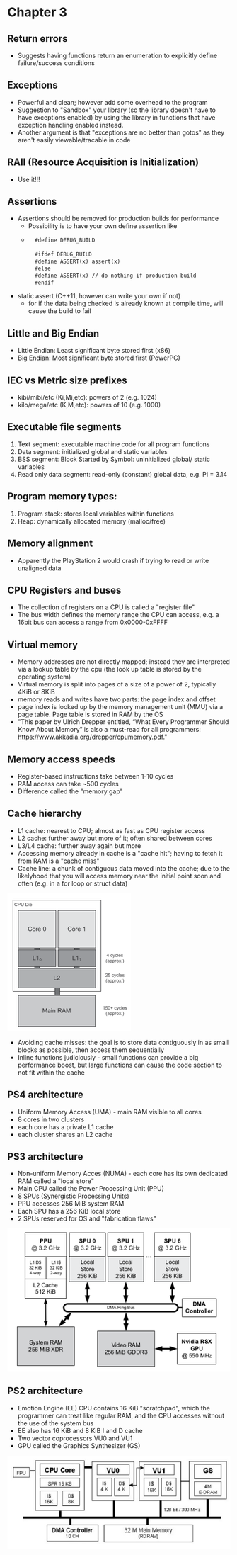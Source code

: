 # Chapter 3

## Return errors

* Suggests having functions return an enumeration to explicitly
  define failure/success conditions

## Exceptions

* Powerful and clean; however add some overhead to the program
* Suggestion to "Sandbox" your library (so the library doesn't have
  to have exceptions enabled) by using the library in functions
  that have exception handling enabled instead.
* Another argument is that "exceptions are no better than gotos"
  as they aren't easily viewable/tracable in code

## RAII (Resource Acquisition is Initialization)

* Use it!!!

## Assertions

* Assertions should be removed for production builds for performance
	* Possibility is to have your own define assertion like
	* ```
		#define DEBUG_BUILD
		
		#ifdef DEBUG_BUILD
		#define ASSERT(x) assert(x)
		#else
		#define ASSERT(x) // do nothing if production build
		#endif
	  ```
* static assert (C++11, however can write your own if not)
	* for if the data being checked is already known at compile time,
	  will cause the build to fail
	  
## Little and Big Endian

* Little Endian: Least significant byte stored first (x86)
* Big Endian: Most significant byte stored first (PowerPC)

## IEC vs Metric size prefixes

* kibi/mibi/etc (Ki,Mi,etc): powers of 2 (e.g. 1024)
* kilo/mega/etc (K,M,etc): powers of 10 (e.g. 1000)

## Executable file segments

1. Text segment: executable machine code for all program functions
2. Data segment: initialized global and static variables
3. BSS segment: Block Started by Symbol: uninitialized global/
   static variables
4. Read only data segment: read-only (constant) global data, e.g. 
   PI = 3.14

## Program memory types:

1. Program stack: stores local variables within functions
2. Heap: dynamically allocated memory (malloc/free)

## Memory alignment

* Apparently the PlayStation 2 would crash if trying to read
  or write unaligned data

## CPU Registers and buses

* The collection of registers on a CPU is called a "register file"
* The bus width defines the memory range the CPU can access, e.g.
  a 16bit bus can access a range from 0x0000-0xFFFF

## Virtual memory

* Memory addresses are not directly mapped; instead they are
  interpreted via a lookup table by the cpu (the look up
  table is stored by the operating system)
* Virtual memory is split into pages of a size of a power of 2,
  typically 4KiB or 8KiB
* memory reads and writes have two parts: the page index and offset
* page index is looked up by the memory management unit (MMU) via a
  page table. Page table is stored in RAM by the OS
 * "This paper by Ulrich Drepper entitled, “What Every Programmer 
 Should Know About Memory” is also a must-read for all 
 programmers: https://www.akkadia.org/drepper/cpumemory.pdf."
 
## Memory access speeds

* Register-based instructions take between 1-10 cycles
* RAM access can take ~500 cycles
* Difference called the "memory gap"

## Cache hierarchy

* L1 cache: nearest to CPU; almost as fast as CPU register access
* L2 cache: further away but more of it; often shared between cores
* L3/L4 cache: further away again but more
* Accessing memory already in cache is a "cache hit"; having to fetch
  it from RAM is a "cache miss"
* Cache line: a chunk of contiguous data moved into the cache; due to
  the likelyhood that you will access memory near the initial point
  soon and often (e.g. in a for loop or struct data)

![L cache](cache_levels.png)

* Avoiding cache misses: the goal is to store data contiguously in as small
  blocks as possible, then access them sequentially
* Inline functions judiciously - small functions can provide a big performance
  boost, but large functions can cause the code section to not fit within 
  the cache

## PS4 architecture

* Uniform Memory Access (UMA) - main RAM visible to all cores
* 8 cores in two clusters
* each core has a private L1 cache
* each cluster shares an L2 cache

## PS3 architecture

* Non-uniform Memory Acces (NUMA) - each core has its own dedicated
  RAM called a "local store"
* Main CPU called the Power Processing Unit (PPU)
* 8 SPUs (Synergistic Processing Units)
* PPU accesses 256 MiB system RAM
* Each SPU has a 256 KiB local store
* 2 SPUs reserved for OS and "fabrication flaws"

![PS3 Architecture](ps3_architecture.png)

## PS2 architecture

* Emotion Engine (EE) CPU contains 16 KiB "scratchpad", which the programmer
  can treat like regular RAM, and the CPU accesses without the use of the system
  bus
* EE also has 16 KiB and 8 KiB I and D cache
* Two vector coprocessors VU0 and VU1
* GPU called the Graphics Synthesizer (GS)
 
![PS2 Architecture](ps2_architecture.png)

